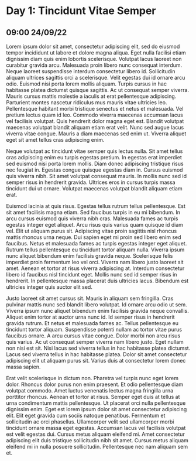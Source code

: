 # Day 1: Tincidunt Vitae Semper
## 09:00 24/09/22
Lorem ipsum dolor sit amet, consectetur adipiscing elit, sed do eiusmod tempor incididunt ut labore et dolore magna aliqua. Eget nulla facilisi etiam dignissim diam quis enim lobortis scelerisque. Volutpat lacus laoreet non curabitur gravida arcu. Malesuada proin libero nunc consequat interdum. Neque laoreet suspendisse interdum consectetur libero id. Sollicitudin aliquam ultrices sagittis orci a scelerisque. Velit egestas dui id ornare arcu odio. Euismod nisi porta lorem mollis aliquam. Turpis cursus in hac habitasse platea dictumst quisque sagittis. Ac ut consequat semper viverra. Mauris cursus mattis molestie a iaculis at erat pellentesque adipiscing. Parturient montes nascetur ridiculus mus mauris vitae ultricies leo. Pellentesque habitant morbi tristique senectus et netus et malesuada. Vel pretium lectus quam id leo. Commodo viverra maecenas accumsan lacus vel facilisis volutpat. Quis hendrerit dolor magna eget est. Blandit volutpat maecenas volutpat blandit aliquam etiam erat velit. Nunc sed augue lacus viverra vitae congue. Mauris a diam maecenas sed enim ut. Viverra aliquet eget sit amet tellus cras adipiscing enim.

Neque volutpat ac tincidunt vitae semper quis lectus nulla. Sit amet tellus cras adipiscing enim eu turpis egestas pretium. In egestas erat imperdiet sed euismod nisi porta lorem mollis. Diam donec adipiscing tristique risus nec feugiat in. Egestas congue quisque egestas diam in. Cursus euismod quis viverra nibh. Sit amet volutpat consequat mauris. In mollis nunc sed id semper risus in hendrerit gravida. Ultrices eros in cursus turpis massa tincidunt dui ut ornare. Volutpat maecenas volutpat blandit aliquam etiam erat.

Euismod lacinia at quis risus. Egestas tellus rutrum tellus pellentesque. Est sit amet facilisis magna etiam. Sed faucibus turpis in eu mi bibendum. In arcu cursus euismod quis viverra nibh cras. Malesuada fames ac turpis egestas integer eget aliquet. Arcu risus quis varius quam quisque id diam vel. Elit ut aliquam purus sit. Adipiscing vitae proin sagittis nisl rhoncus mattis rhoncus urna neque. Dui sapien eget mi proin sed libero enim sed faucibus. Netus et malesuada fames ac turpis egestas integer eget aliquet. Rutrum tellus pellentesque eu tincidunt tortor aliquam nulla. Viverra ipsum nunc aliquet bibendum enim facilisis gravida neque. Scelerisque felis imperdiet proin fermentum leo vel orci. Viverra nam libero justo laoreet sit amet. Aenean et tortor at risus viverra adipiscing at. Interdum consectetur libero id faucibus nisl tincidunt eget. Mollis nunc sed id semper risus in hendrerit. In pellentesque massa placerat duis ultricies lacus. Bibendum est ultricies integer quis auctor elit sed.

Justo laoreet sit amet cursus sit. Mauris in aliquam sem fringilla. Cras pulvinar mattis nunc sed blandit libero volutpat. Id ornare arcu odio ut sem. Viverra ipsum nunc aliquet bibendum enim facilisis gravida neque convallis. Aliquet enim tortor at auctor urna nunc id. Id semper risus in hendrerit gravida rutrum. Et netus et malesuada fames ac. Tellus pellentesque eu tincidunt tortor aliquam. Suspendisse potenti nullam ac tortor vitae purus faucibus ornare. A arcu cursus vitae congue. Dolor morbi non arcu risus quis varius. Ac ut consequat semper viverra nam libero justo. Eget nullam non nisi est sit. Nisi lacus sed viverra tellus in hac habitasse platea dictumst. Lacus sed viverra tellus in hac habitasse platea. Dolor sit amet consectetur adipiscing elit ut aliquam purus sit. Varius duis at consectetur lorem donec massa sapien.

Erat velit scelerisque in dictum non. Pharetra vel turpis nunc eget lorem dolor. Rhoncus dolor purus non enim praesent. Et odio pellentesque diam volutpat commodo. Amet luctus venenatis lectus magna fringilla urna porttitor rhoncus. Aenean et tortor at risus. Semper eget duis at tellus at urna condimentum mattis pellentesque. Ut placerat orci nulla pellentesque dignissim enim. Eget est lorem ipsum dolor sit amet consectetur adipiscing elit. Elit eget gravida cum sociis natoque penatibus. Fermentum et sollicitudin ac orci phasellus. Ullamcorper velit sed ullamcorper morbi tincidunt ornare massa eget egestas. Accumsan lacus vel facilisis volutpat est velit egestas dui. Cursus metus aliquam eleifend mi. Amet consectetur adipiscing elit duis tristique sollicitudin nibh sit amet. Cursus metus aliquam eleifend mi in nulla posuere sollicitudin. Pellentesque nec nam aliquam sem et.
